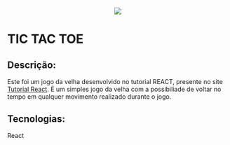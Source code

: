 <h1 align="center">
  <img src="https://reactjsexample.com/content/images/2019/11/tictactoe-react.jpg">
</h1>

# TIC TAC TOE

## Descrição:
Este foi um jogo da velha desenvolvido no tutorial REACT, presente no site [Tutorial React](https://pt-br.reactjs.org/tutorial/tutorial.html). É um simples jogo da velha com a possibiliade de voltar no tempo em qualquer movimento realizado durante o jogo.


## Tecnologias:
React

